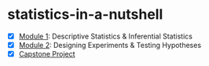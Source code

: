 # statistics-in-a-nutshell

- [x] [Module 1](https://github.com/khoaht312/statistics-in-a-nutshell/blob/main/M1.md): Descriptive Statistics & Inferential Statistics
- [x] [Module 2](https://github.com/khoaht312/statistics-in-a-nutshell/blob/main/M2.md): Designing Experiments & Testing Hypotheses
- [x] [Capstone Project](https://docs.google.com/spreadsheets/d/18vNioPDxW38Of-9Rgr-L7L6Khpqpkgcf/edit#gid=2064119179)
